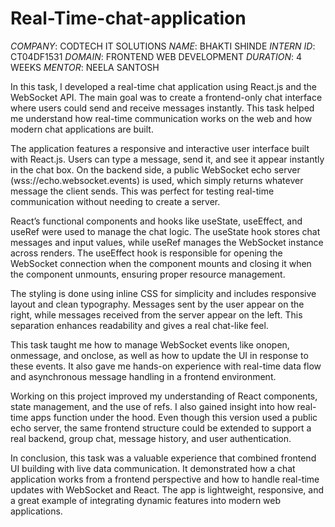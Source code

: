 # Real-Time-chat-application
*COMPANY*: CODTECH IT SOLUTIONS
*NAME*: BHAKTI SHINDE
*INTERN ID*: CT04DF1531
*DOMAIN*: FRONTEND WEB DEVELOPMENT
*DURATION*: 4 WEEKS
*MENTOR*: NEELA SANTOSH

In this task, I developed a real-time chat application using React.js and the WebSocket API. The main goal was to create a frontend-only chat interface where users could send and receive messages instantly. This task helped me understand how real-time communication works on the web and how modern chat applications are built.

The application features a responsive and interactive user interface built with React.js. Users can type a message, send it, and see it appear instantly in the chat box. On the backend side, a public WebSocket echo server (wss://echo.websocket.events) is used, which simply returns whatever message the client sends. This was perfect for testing real-time communication without needing to create a server.

React’s functional components and hooks like useState, useEffect, and useRef were used to manage the chat logic. The useState hook stores chat messages and input values, while useRef manages the WebSocket instance across renders. The useEffect hook is responsible for opening the WebSocket connection when the component mounts and closing it when the component unmounts, ensuring proper resource management.

The styling is done using inline CSS for simplicity and includes responsive layout and clean typography. Messages sent by the user appear on the right, while messages received from the server appear on the left. This separation enhances readability and gives a real chat-like feel.

This task taught me how to manage WebSocket events like onopen, onmessage, and onclose, as well as how to update the UI in response to these events. It also gave me hands-on experience with real-time data flow and asynchronous message handling in a frontend environment.

Working on this project improved my understanding of React components, state management, and the use of refs. I also gained insight into how real-time apps function under the hood. Even though this version used a public echo server, the same frontend structure could be extended to support a real backend, group chat, message history, and user authentication.

In conclusion, this task was a valuable experience that combined frontend UI building with live data communication. It demonstrated how a chat application works from a frontend perspective and how to handle real-time updates with WebSocket and React. The app is lightweight, responsive, and a great example of integrating dynamic features into modern web applications.

